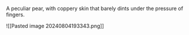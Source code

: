A peculiar pear, with coppery skin that barely dints under the pressure of fingers.

![[Pasted image 20240804193343.png]]
